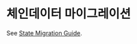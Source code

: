 # 체인데이터 마이그레이션

See [State Migration Guide](/misc/operation/node-pruning/#how-to-perform-batch-pruning).
